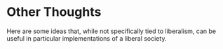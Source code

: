 # Other Thoughts

Here are some ideas that, while not specifically tied to liberalism, can be useful in particular implementations of a liberal society.
